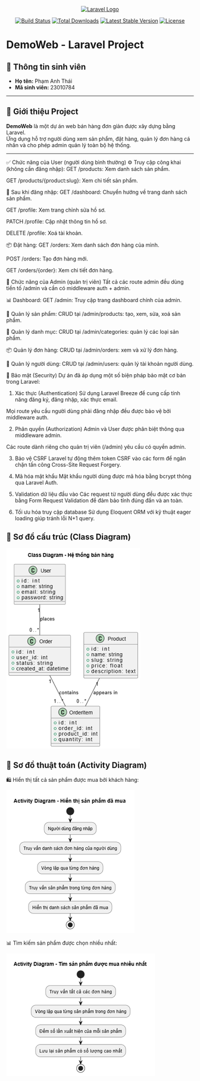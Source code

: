 <p align="center"><a href="https://laravel.com" target="_blank"><img src="https://raw.githubusercontent.com/laravel/art/master/logo-lockup/5%20SVG/2%20CMYK/1%20Full%20Color/laravel-logolockup-cmyk-red.svg" width="400" alt="Laravel Logo"></a></p>

<p align="center">
<a href="https://github.com/laravel/framework/actions"><img src="https://github.com/laravel/framework/workflows/tests/badge.svg" alt="Build Status"></a>
<a href="https://packagist.org/packages/laravel/framework"><img src="https://img.shields.io/packagist/dt/laravel/framework" alt="Total Downloads"></a>
<a href="https://packagist.org/packages/laravel/framework"><img src="https://img.shields.io/packagist/v/laravel/framework" alt="Latest Stable Version"></a>
<a href="https://packagist.org/packages/laravel/framework"><img src="https://img.shields.io/packagist/l/laravel/framework" alt="License"></a>
</p>

# DemoWeb - Laravel Project

## 👤 Thông tin sinh viên

- **Họ tên:** Phạm Anh Thái 
- **Mã sinh viên:** 23010784

---

## 📌 Giới thiệu Project

**DemoWeb** là một dự án web bán hàng đơn giản được xây dựng bằng Laravel.  
Ứng dụng hỗ trợ người dùng xem sản phẩm, đặt hàng, quản lý đơn hàng cá nhân và cho phép admin quản lý toàn bộ hệ thống.

---
✅ Chức năng của User (người dùng bình thường)
⚙️ Truy cập công khai (không cần đăng nhập):
GET /products: Xem danh sách sản phẩm.

GET /products/{product:slug}: Xem chi tiết sản phẩm.

🔐 Sau khi đăng nhập:
GET /dashboard: Chuyển hướng về trang danh sách sản phẩm.

GET /profile: Xem trang chỉnh sửa hồ sơ.

PATCH /profile: Cập nhật thông tin hồ sơ.

DELETE /profile: Xoá tài khoản.

📦 Đặt hàng:
GET /orders: Xem danh sách đơn hàng của mình.

POST /orders: Tạo đơn hàng mới.

GET /orders/{order}: Xem chi tiết đơn hàng.

👑 Chức năng của Admin (quản trị viên)
Tất cả các route admin đều dùng tiền tố /admin và cần có middleware auth + admin.

📊 Dashboard:
GET /admin: Truy cập trang dashboard chính của admin.

🛒 Quản lý sản phẩm:
CRUD tại /admin/products: tạo, xem, sửa, xoá sản phẩm.

🧩 Quản lý danh mục:
CRUD tại /admin/categories: quản lý các loại sản phẩm.

📦 Quản lý đơn hàng:
CRUD tại /admin/orders: xem và xử lý đơn hàng.

👥 Quản lý người dùng:
CRUD tại /admin/users: quản lý tài khoản người dùng.

🔐 Bảo mật (Security)
Dự án đã áp dụng một số biện pháp bảo mật cơ bản trong Laravel:

1. Xác thực (Authentication)
Sử dụng Laravel Breeze để cung cấp tính năng đăng ký, đăng nhập, xác thực email.

Mọi route yêu cầu người dùng phải đăng nhập đều được bảo vệ bởi middleware auth.

2. Phân quyền (Authorization)
Admin và User được phân biệt thông qua middleware admin.

Các route dành riêng cho quản trị viên (/admin) yêu cầu có quyền admin.

3. Bảo vệ CSRF
Laravel tự động thêm token CSRF vào các form để ngăn chặn tấn công Cross-Site Request Forgery.

4. Mã hóa mật khẩu
Mật khẩu người dùng được mã hóa bằng bcrypt thông qua Laravel Auth.

5. Validation dữ liệu đầu vào
Các request từ người dùng đều được xác thực bằng Form Request Validation để đảm bảo tính đúng đắn và an toàn.

6. Tối ưu hóa truy cập database
Sử dụng Eloquent ORM với kỹ thuật eager loading giúp tránh lỗi N+1 query.
## 🧱 Sơ đồ cấu trúc (Class Diagram)

![ui](images/Sodocautrc.drawio.png)
## 🧱 Sơ đồ thuật toán  (Activity Diagram)

🛍️ Hiển thị tất cả sản phẩm được mua bởi khách hàng:

![ui](images/Sodothuattoan1.drawio.png)

📊 Tìm kiếm sản phẩm được chọn nhiều nhất:

![ui](images/Sodothuattoan2.drawio.png)
